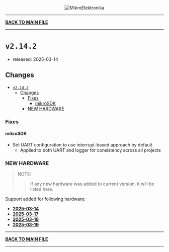 <p align="center">
  <img src="http://www.mikroe.com/img/designs/beta/logo_small.png?raw=true" alt="MikroElektronika"/>
</p>

---

**[BACK TO MAIN FILE](../../changelog.md)**

---

# `v2.14.2`

+ released: 2025-03-14

## Changes

+ [`v2.14.2`](#v2142)
  + [Changes](#changes)
    + [Fixes](#fixes)
      + [mikroSDK](#mikrosdk)
    + [NEW HARDWARE](#new-hardware)

### Fixes

#### mikroSDK

+ Set UART configuration to use interrupt-based approach by default
  + Applied to both UART and logger for consistency across all projects

### NEW HARDWARE

> NOTE:
>> If any new hardware was added to current version, it will be listed here.

Support added for following hardware:

+ **[2025-03-14](./new_hw/2025-03-14.md)**
+ **[2025-03-17](./new_hw/2025-03-17.md)**
+ **[2025-03-18](./new_hw/2025-03-18.md)**
+ **[2025-03-19](./new_hw/2025-03-19.md)**

---

**[BACK TO MAIN FILE](../../changelog.md)**

---
